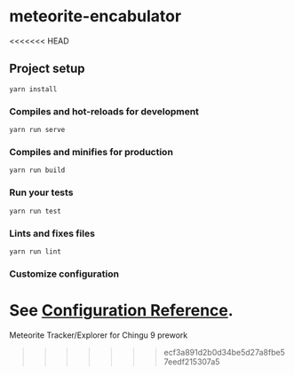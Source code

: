 # meteorite-encabulator
<<<<<<< HEAD

## Project setup
```
yarn install
```

### Compiles and hot-reloads for development
```
yarn run serve
```

### Compiles and minifies for production
```
yarn run build
```

### Run your tests
```
yarn run test
```

### Lints and fixes files
```
yarn run lint
```

### Customize configuration
See [Configuration Reference](https://cli.vuejs.org/config/).
=======
Meteorite Tracker/Explorer for Chingu 9 prework
>>>>>>> ecf3a891d2b0d34be5d27a8fbe57eedf215307a5
